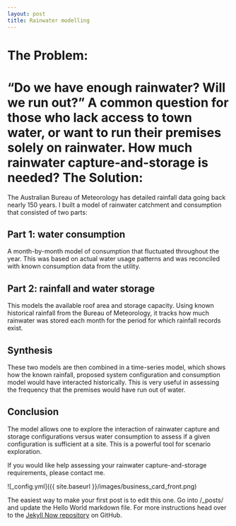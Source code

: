 ```yaml
---
layout: post
title: Rainwater modelling 
---
```




The Problem:
============
“Do we have enough rainwater? Will we run out?”
A common question for those who lack access to town water, or want to run their premises solely on rainwater. How much rainwater capture-and-storage is needed?
The Solution:
=============
The Australian Bureau of Meteorology has detailed rainfall data going back nearly 150 years. I built a model of rainwater catchment and consumption that consisted of two parts:
## Part 1: water consumption
A month-by-month model of consumption that fluctuated throughout the year. This was based on actual water usage patterns and was reconciled with known consumption data from the utility.
## Part 2: rainfall and water storage
This models the available roof area and storage capacity. Using known historical rainfall from the Bureau of Meteorology, it tracks how much rainwater was stored each month for the period for which rainfall records exist.
## Synthesis
These two models are then combined in a time-series model, which shows how the known rainfall, proposed system configuration and consumption model would have interacted historically. This is very useful in assessing the frequency that the premises would have run out of water.
## Conclusion
The model allows one to explore the interaction of rainwater capture and storage configurations versus water consumption to assess if a given configuration is sufficient at a site. This is a powerful tool for scenario exploration.

If you would like help assessing your rainwater capture-and-storage requirements, please contact me.

![_config.yml]({{ site.baseurl }}/images/business_card_front.png)

The easiest way to make your first post is to edit this one. Go into /_posts/ and update the Hello World markdown file. For more instructions head over to the [Jekyll Now repository](https://github.com/barryclark/jekyll-now) on GitHub.
